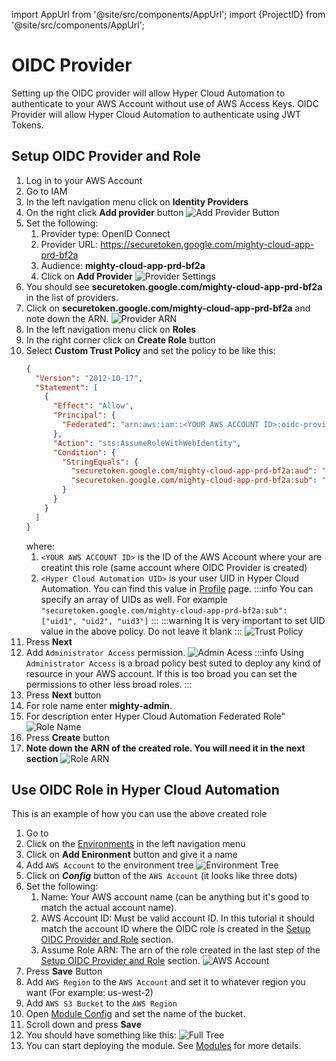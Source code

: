 import AppUrl from '@site/src/components/AppUrl';
import {ProjectID} from '@site/src/components/AppUrl';

# OIDC Provider

Setting up the OIDC provider will allow Hyper Cloud Automation to authenticate to your AWS Account without use of AWS Access Keys. OIDC Provider will allow Hyper Cloud Automation to authenticate using JWT Tokens.

## Setup OIDC Provider and Role

1. Log in to your AWS Account
1. Go to IAM
1. In the left navigation menu click on **Identity Providers**
1. On the right click **Add provider** button
   ![Add Provider Button](./img/OIDC_add_provider_button.png)
1. Set the following:
   1. Provider type: OpenID Connect
   1. Provider URL: https://securetoken.google.com/mighty-cloud-app-prd-bf2a
   1. Audience: **mighty-cloud-app-prd-bf2a**
   1. Click on **Add Provider**
      ![Provider Settings](./img/OIDC_provider_settings.png)
1. You should see **securetoken.google.com/mighty-cloud-app-prd-bf2a** in the list of providers.
1. Click on **securetoken.google.com/mighty-cloud-app-prd-bf2a** and note down the ARN.
   ![Provider ARN](./img/OIDC_provider_arn.png)
1. In the left navigation menu click on **Roles**
1. In the right corner click on **Create Role** button
1. Select **Custom Trust Policy** and set the policy to be like this:
   ```json
   {
     "Version": "2012-10-17",
     "Statement": [
       {
         "Effect": "Allow",
         "Principal": {
           "Federated": "arn:aws:iam::<YOUR AWS ACCOUNT ID>:oidc-provider/securetoken.google.com/mighty-cloud-app-prd-bf2a"
         },
         "Action": "sts:AssumeRoleWithWebIdentity",
         "Condition": {
           "StringEquals": {
             "securetoken.google.com/mighty-cloud-app-prd-bf2a:aud": "mighty-cloud-app-prd-bf2a",
             "securetoken.google.com/mighty-cloud-app-prd-bf2a:sub": "<Hyper Cloud Automation UID>"
           }
         }
       }
     ]
   }
   ```
   where:
   1. `<YOUR AWS ACCOUNT ID>` is the ID of the AWS Account where your are creatint this role (same account where OIDC Provider is created)
   1. `<Hyper Cloud Automation UID>` is your user UID in Hyper Cloud Automation. You can find this value in [Profile](../../Concepts/Profile.md) page.
      :::info
      You can specify an array of UIDs as well. For example `"securetoken.google.com/mighty-cloud-app-prd-bf2a:sub": ["uid1", "uid2", "uid3"]`
      :::
      :::warning
      It is very important to set UID value in the above policy. Do not leave it blank
      :::
      ![Trust Policy](./img/OIDC_provider_trust_settings.png)
1. Press **Next**
1. Add `Administrator Access` permission.
   ![Admin Acess](./img/OIDC_provider_role_permissions.png)
   :::info
   Using `Administrator Access` is a broad policy best suted to deploy any kind of resource in your AWS account. If this is too broad you can set the permissions to other less broad roles.
   :::
1. Press **Next** button
1. For role name enter **mighty-admin**.
1. For description enter Hyper Cloud Automation Federated Role"
   ![Role Name](./img/OIDC_role_name.png)
1. Press **Create** button
1. **Note down the ARN of the created role. You will need it in the next section**
   ![Role ARN](./img/OIDC_provider_arn.png)

## Use OIDC Role in Hyper Cloud Automation

This is an example of how you can use the above created role

1. Go to [<AppUrl />](<AppUrl />)
1. Click on the [Environments](../../Concepts/Environment.md) in the left navigation menu
1. Click on **Add Enironment** button and give it a name
1. Add `AWS Account` to the environment tree
   ![Environment Tree](./img/OIDC_test_envrionment.png)
1. Click on **_Config_** button of the `AWS Account` (it looks like three dots)
1. Set the following:
   1. Name: Your AWS account name (can be anything but it's good to match the actual account name).
   1. AWS Account ID: Must be valid account ID. In this tutorial it should match the account ID where the OIDC role is created in the [Setup OIDC Provider and Role](#setup-oidc-provider-and-role) section.
   1. Assume Role ARN: The arn of the role created in the last step of the [Setup OIDC Provider and Role](#setup-oidc-provider-and-role) section.
      ![AWS Account](./img/OIDC_AWS_Account_Datasource_settings.png)
1. Press **Save** Button
1. Add `AWS Region` to the `AWS Account` and set it to whatever region you want (For example: us-west-2)
1. Add `AWS S3 Bucket` to the `AWS Region`
1. Open [Module Config](../../Concepts/Module.md#module-config-button) and set the name of the bucket.
1. Scroll down and press **Save**
1. You should have something like this:
   ![Full Tree](./img/OIDC_full_tree.png)
1. You can start deploying the module. See [Modules](../../Concepts/Module.md) for more details.
